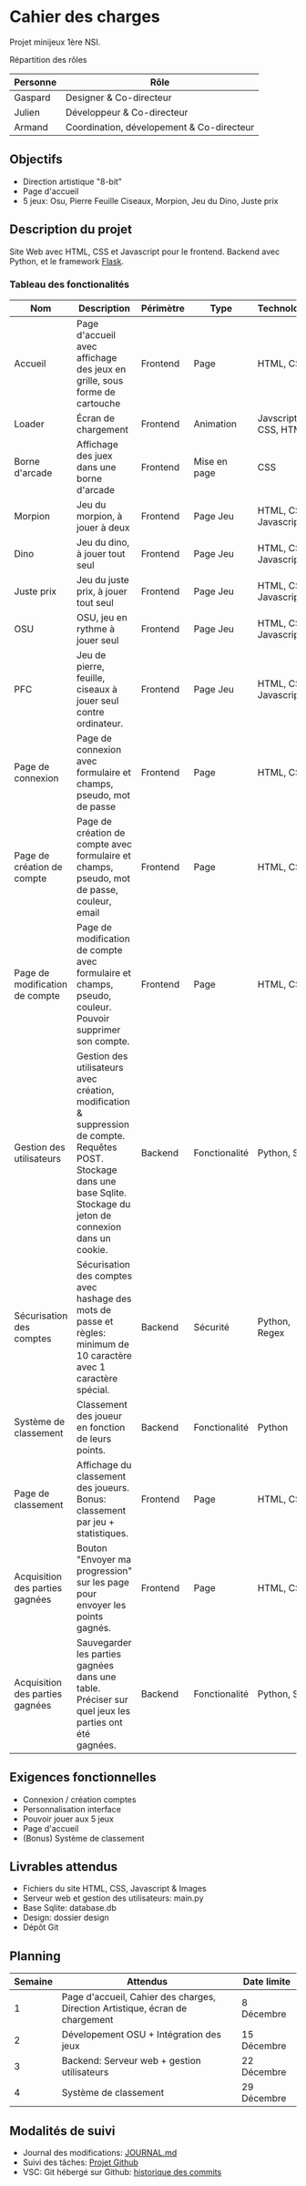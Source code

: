 # Cahier des charges

Projet minijeux 1ère NSI.


Répartition des rôles

| Personne | Rôle |
| --- | --- |
| Gaspard | Designer & Co-directeur |
| Julien | Développeur & Co-directeur |
| Armand | Coordination, dévelopement & Co-directeur |

## Objectifs

- Direction artistique "8-bit"
- Page d'accueil
- 5 jeux: Osu, Pierre Feuille Ciseaux, Morpion, Jeu du Dino, Juste prix

## Description du projet

Site Web avec HTML, CSS et Javascript pour le frontend. Backend avec Python, et le framework [Flask](https://flask.palletsprojects.com/en/stable/).

### Tableau des fonctionalités

| Nom | Description | Périmètre | Type | Technologies |
| --- | --- | --- | --- | --- |
| Accueil | Page d'accueil avec affichage des jeux en grille, sous forme de cartouche | Frontend | Page | HTML, CSS |
| Loader | Écran de chargement | Frontend | Animation | Javscript, CSS, HTML |
| Borne d'arcade | Affichage des juex dans une borne d'arcade | Frontend | Mise en page | CSS |
| Morpion | Jeu du morpion, à jouer à deux | Frontend | Page Jeu | HTML, CSS, Javascript |
| Dino | Jeu du dino, à jouer tout seul | Frontend | Page Jeu | HTML, CSS, Javascript |
| Juste prix | Jeu du juste prix, à jouer tout seul | Frontend | Page Jeu | HTML, CSS, Javascript |
| OSU | OSU, jeu en rythme à jouer seul | Frontend | Page Jeu | HTML, CSS, Javascript |
| PFC | Jeu de pierre, feuille, ciseaux à jouer seul contre ordinateur. | Frontend | Page Jeu | HTML, CSS, Javascript |
| Page de connexion | Page de connexion avec formulaire et champs, pseudo, mot de passe | Frontend | Page | HTML, CSS |
| Page de création de compte | Page de création de compte avec formulaire et champs, pseudo, mot de passe, couleur, email | Frontend | Page | HTML, CSS |
| Page de modification de compte | Page de modification de compte avec formulaire et champs, pseudo, couleur. Pouvoir supprimer son compte. | Frontend | Page | HTML, CSS |
| Gestion des utilisateurs | Gestion des utilisateurs avec création, modification & suppression de compte. Requêtes POST. Stockage dans une base Sqlite. Stockage du jeton de connexion dans un cookie. | Backend | Fonctionalité | Python, Sqlite |
| Sécurisation des comptes | Sécurisation des comptes avec hashage des mots de passe et règles: minimum de 10 caractère avec 1 caractère spécial. | Backend | Sécurité | Python, Regex |
| Système de classement | Classement des joueur en fonction de leurs points. | Backend | Fonctionalité | Python |
| Page de classement | Affichage du classement des joueurs. Bonus: classement par jeu + statistiques. | Frontend | Page | HTML, CSS |
| Acquisition des parties gagnées | Bouton "Envoyer ma progression" sur les page pour envoyer les points gagnés. | Frontend | Page | HTML, CSS |
| Acquisition des parties gagnées | Sauvegarder les parties gagnées dans une table. Préciser sur quel jeux les parties ont été gagnées. | Backend | Fonctionalité | Python, Sqlite |


## Exigences fonctionnelles

- Connexion / création comptes
- Personnalisation interface
- Pouvoir jouer aux 5 jeux
- Page d'accueil
- (Bonus) Système de classement

## Livrables attendus

- Fichiers du site HTML, CSS, Javascript & Images
- Serveur web et gestion des utilisateurs: main.py
- Base Sqlite: database.db
- Design: dossier design
- Dépôt Git

## Planning

| Semaine | Attendus | Date limite |
| --- | --- | --- |
| 1 | Page d'accueil, Cahier des charges, Direction Artistique, écran de chargement | 8 Décembre |
| 2 | Dévelopement OSU + Intégration des jeux | 15 Décembre |
| 3 | Backend: Serveur web + gestion utilisateurs | 22 Décembre |
| 4 | Système de classement | 29 Décembre |

## Modalités de suivi

- Journal des modifications: [JOURNAL.md](https://github.com/camarm-dev/nsi-projet-minijeux/blob/main/JOURNAL.md)
- Suivi des tâches: [Projet Github](https://github.com/users/camarm-dev/projects/6/views/2)
- VSC: Git hébergé sur Github: [historique des commits](https://github.com/camarm-dev/nsi-projet-minijeux/commits/main/)
